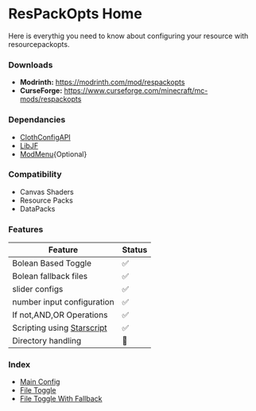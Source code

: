 # ResPackOpts Home

Here is everythig you need to know about configuring your resource with resourcepackopts.

### Downloads
- **Modrinth:** https://modrinth.com/mod/respackopts
- **CurseForge:** https://www.curseforge.com/minecraft/mc-mods/respackopts

### Dependancies
- [ClothConfigAPI](https://www.curseforge.com/minecraft/mc-mods/cloth-config/)
- [LibJF](https://modrinth.com/mod/libjf)
- [ModMenu](https://www.curseforge.com/minecraft/mc-mods/modmenu){Optional}

### Compatibility

- Canvas Shaders
- Resource Packs
- DataPacks

### Features

| Feature               | Status |
| --------------------- | ------ |
| Bolean Based Toggle | ✅ |
| Bolean fallback files | ✅ |
| slider configs | ✅ |
| number input configuration | ✅ |
| If not,AND,OR Operations | ✅ |
| Scripting using [Starscript](https://github.com/MeteorDevelopment/starscript/wiki) | ✅ |
| Directory handling | 🔄 |

### Index

- [Main Config](https://github.com/Network-For-Gamers/resourcepackoptsdocs/blob/main/MainConfig.md)
- [File Toggle](https://github.com/Network-For-Gamers/resourcepackoptsdocs/blob/main/ToggleFiles.md)
- [File Toggle With Fallback](https://github.com/Network-For-Gamers/resourcepackoptsdocs/blob/main/ToggleFilesWithFallback.md)
